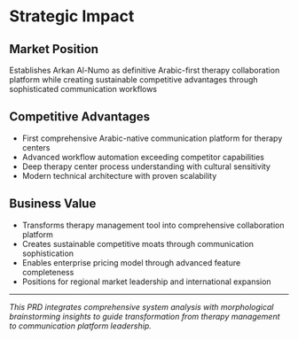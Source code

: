 # Strategic Impact

## Market Position
Establishes Arkan Al-Numo as definitive Arabic-first therapy collaboration platform while creating sustainable competitive advantages through sophisticated communication workflows

## Competitive Advantages
- First comprehensive Arabic-native communication platform for therapy centers
- Advanced workflow automation exceeding competitor capabilities  
- Deep therapy center process understanding with cultural sensitivity
- Modern technical architecture with proven scalability

## Business Value
- Transforms therapy management tool into comprehensive collaboration platform
- Creates sustainable competitive moats through communication sophistication
- Enables enterprise pricing model through advanced feature completeness
- Positions for regional market leadership and international expansion

---

*This PRD integrates comprehensive system analysis with morphological brainstorming insights to guide transformation from therapy management to communication platform leadership.*